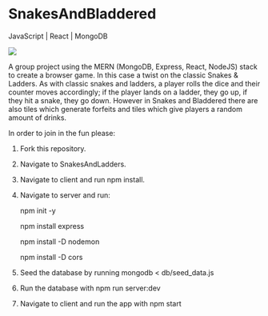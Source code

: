 # SnakesAndBladdered

JavaScript | React | MongoDB


<img src="https://i.ibb.co/1b4ZRQD/Screenshot-2021-07-11-at-6-13-44-PM.png" border="0">

A group project using the MERN (MongoDB, Express, React, NodeJS) stack to create a browser game. In this case a twist on the classic Snakes & Ladders.
As with classic snakes and ladders, a player rolls the dice and their counter moves accordingly; if the player lands on a ladder, they go up, if they hit 
a snake, they go down. However in Snakes and Bladdered there are also tiles which generate forfeits and tiles which give players a random amount of drinks.

In order to join in the fun please:

1. Fork this repository.
2. Navigate to SnakesAndLadders.
3. Navigate to client and run npm install.
4. Navigate to server and run:
 
    npm init -y
    
    npm install express
    
    npm install -D nodemon
    
    npm install -D cors
    
5. Seed the database by running mongodb < db/seed_data.js
6. Run the database with npm run server:dev
7. Navigate to client and run the app with npm start
